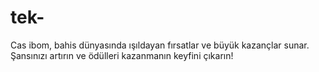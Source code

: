 # tek-
Cas ibom, bahis dünyasında ışıldayan fırsatlar ve büyük kazançlar sunar. Şansınızı artırın ve ödülleri kazanmanın keyfini çıkarın!

